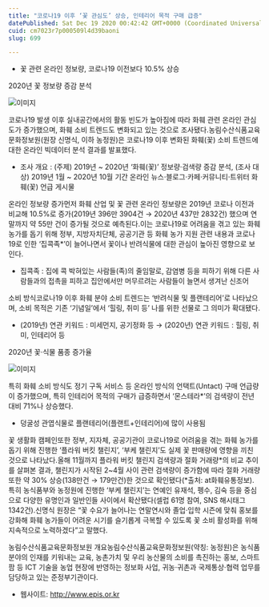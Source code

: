 ```yaml
---
title: "코로나19 이후 ‘꽃 관심도’ 상승, 인테리어 목적 구매 급증"
datePublished: Sat Dec 19 2020 00:42:42 GMT+0000 (Coordinated Universal Time)
cuid: cm7023r7p000509l4d39baoni
slug: 699

---
```



- 꽃 관련 온라인 정보량, 코로나19 이전보다 10.5% 상승

2020년 꽃 정보량 증감 분석

![이미지](https://cdn.hashnode.com/res/hashnode/image/upload/v1739252617800/fab4b4ea-4a37-448f-b753-aa92b014ca32.jpeg)

코로나19 발생 이후 실내공간에서의 활동 빈도가 높아짐에 따라 화훼 관련 온라인 관심도가 증가했으며, 화훼 소비 트렌드도 변화되고 있는 것으로 조사됐다.농림수산식품교육문화정보원(원장 신명식, 이하 농정원)은 코로나19 이후 변화된 화훼(꽃) 소비 트렌드에 대한 온라인 빅데이터 분석 결과를 발표했다.

* 조사 개요 : (주제) 2019년 ~ 2020년 ‘화훼(꽃)’ 정보량·검색량 증감 분석, (조사 대상) 2019년 1월 ~ 2020년 10월 기간 온라인 뉴스·블로그·카페·커뮤니티·트위터 화훼(꽃) 언급 게시물

온라인 정보량 증가먼저 화훼 산업 및 꽃 관련 온라인 정보량은 2019년 코로나 이전과 비교해 10.5%로 증가(2019년 396만 3904건 → 2020년 437만 2832건) 했으며 연말까지 약 55만 건이 증가될 것으로 예측된다.이는 코로나19로 어려움을 겪고 있는 화훼농가를 돕기 위해 정부, 지방자치단체, 공공기관 등 화훼 농가 지원 관련 내용과 코로나19로 인한 ‘집콕족*’이 늘어나면서 꽃이나 반려식물에 대한 관심이 높아진 영향으로 보인다.

* 집콕족 : 집에 콕 박혀있는 사람들(족)의 줄임말로, 감염병 등을 피하기 위해 다른 사람들과의 접촉을 피하고 집안에서만 머무르려는 사람들이 늘면서 생겨난 신조어

소비 방식코로나19 이후 화훼 분야 소비 트렌드는 ‘반려식물 및 플랜테리어’로 나타났으며, 소비 목적은 기존 ‘기념일’에서 ‘힐링, 취미 등’ 나를 위한 선물로 그 의미가 확대됐다.

* (2019년) 연관 키워드 : 미세먼지, 공기정화 등 → (2020년) 연관 키워드 : 힐링, 취미, 인테리어 등

2020년 꽃·식물 품종 증가율

![이미지](https://cdn.hashnode.com/res/hashnode/image/upload/v1739252619473/59c06a7e-545d-43a8-93a6-9269db931e4e.jpeg)

특히 화훼 소비 방식도 정기 구독 서비스 등 온라인 방식의 언택트(Untact) 구매 언급량이 증가했으며, 특히 인테리어 목적의 구매가 급증하면서 ‘몬스테라*’의 검색량이 전년 대비 71%나 상승했다.

* 덩굴성 관엽식물로 플랜테리어(플랜트+인테리어)에 많이 사용됨

꽃 생활화 캠페인또한 정부, 지자체, 공공기관이 코로나19로 어려움을 겪는 화훼 농가를 돕기 위해 진행한 ‘플라워 버킷 챌린지’, ‘부케 챌린지’도 실제 꽃 판매량에 영향을 끼친 것으로 나타났다.올해 11월까지 플라워 버킷 챌린지 검색량과 절화 거래량*의 비교 추이를 살펴본 결과, 챌린지가 시작된 2~4월 사이 관련 검색량이 증가함에 따라 절화 거래량 또한 약 30% 상승(138만건 → 179만건)한 것으로 확인됐다(*출처: at화훼유통정보).특히 농식품부와 농정원에 진행한 ‘부케 챌린지’는 연예인 유재석, 펭수, 김숙 등을 중심으로 다양한 유명인과 일반인들 사이에서 확산됐다(셀럽 61명 참여, SNS 해시태그 1342건).신명식 원장은 “꽃 수요가 늘어나는 연말연시와 졸업·입학 시즌에 맞춰 홍보를 강화해 화훼 농가들이 어려운 시기를 슬기롭게 극복할 수 있도록 꽃 소비 활성화를 위해 지속적으로 노력하겠다”고 말했다.

농림수산식품교육문화정보원 개요농림수산식품교육문화정보원(약칭: 농정원)은 농식품 분야의 인재를 키워내는 교육, 농촌가치 및 우리 농산물의 소비를 촉진하는 홍보, 스마트팜 등 ICT 기술을 농업 현장에 반영하는 정보화 사업, 귀농·귀촌과 국제통상·협력 업무를 담당하고 있는 준정부기관이다.

- 웹사이트: http://www.epis.or.kr